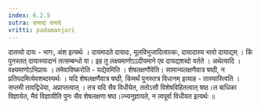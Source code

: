 ```yaml
---
index: 6.2.5
sutra: दायाद्यं दायादे
vritti: padamanjari
---
```


  दातव्यो दायः - भागः, अंश इत्यर्थः । दायमादते दायादः, मूलविभुजादित्वात्कः, दायादास्य भावो दायाद्यम् । किं पुनस्तत् दायास्यादानं तत्सम्बन्धो वा। इह तु लक्ष्यमाणोऽऽदीयमाने एव दायद्यशब्दो वर्तते ।  अथेत्यादि । वक्ष्यमाणोऽभिप्रायः । तमेवाविष्करोति - यद्येवमिति । शेषलक्षणौवेति। सामान्यलक्षणैवात्र षष्ठी, न प्रतिपदमित्येवशब्दस्यर्थः । यदि शेषलक्षणैवात्र षष्ठी, किमर्थं पुनस्तत्र विधानम् इत्याह - तास्यास्त्विति । सप्तमी तावद्विधेया, अप्राप्तत्वात् । तत्र यदि सैव विधीयेत, ततोऽसौ विशेषविहितत्वात् षष्ठ।ल बाधिका विज्ञायेत, मैवं विज्ञायीति पुनः सैव शेषलक्षणा षष्ठ।ल्भ्यनुज्ञायते, न त्वपूर्वा विधीयत इत्यर्थः ॥